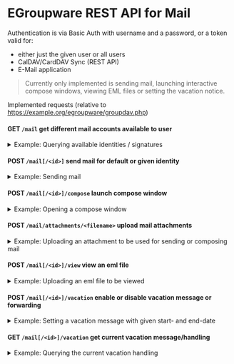# EGroupware REST API for Mail

Authentication is via Basic Auth with username and a password, or a token valid for:
- either just the given user or all users
- CalDAV/CardDAV Sync (REST API)
- E-Mail application

> Currently only implemented is sending mail, launching interactive compose windows, 
> viewing EML files or setting the vacation notice.

Implemented requests (relative to https://example.org/egroupware/groupdav.php)

#### **GET** `/mail` get different mail accounts available to user
<details>
  <summary>Example: Querying available identities / signatures</summary>

```bash
curl -i https://example.org/egroupware/groupdav.php/mail --user <user> -H 'Accept: application/json'
HTTP/1.1 200 OK
Content-Type: application/json

{
        "responses": {
"/ralf/mail/1": "Ralf Becker boulder.egroupware.org <ralf@boulder.egroupware.org>",
"/ralf/mail/52": "Ralf Becker  <sysop@testbox.egroupware.org>",
"/ralf/mail/85": "Ralf Becker  <RalfBeckerKL@gmail.com>"
        }
}
```
</details>

#### **POST** `/mail[/<id>]` send mail for default or given identity <id>
<details>
  <summary>Example: Sending mail</summary>

The content of the POST request is a JSON encoded object with following attributes
- `to`: array of strings with (RFC882) email addresses like `["info@egroupware.org", "Ralf Becker <rb@egroupware.org"]`
- `cc`: array of strings with (RFC882) email addresses (optional)
- `bcc`: array of strings with (RFC882) email addresses (optional)
- `replyto`: string with (RFC822) email address (optional)
- `subject`: string with subject
- `body`: string plain text body (optional)
- `bodyHtml`: string with html body (optional)
- `replyEml`: string returned from uploaded eml file to reply to (optional)
- `attachments`: array of strings returned from uploaded attachments (see below) or VFS path `["/mail/attachments/<token>", "/home/<user>/<filename>", ...]`
- `attachmentType`: one of the following strings (optional, default "attach")
  - "attach" send as attachment
  - "link" send as sharing link
  - "share_ro" send a readonly share using the current file content (VFS only)
  - "share_rw" send as writable share (VFS and EPL only)
- `shareExpiration`: "yyyy-mm-dd" or e.g. "+2days", default not accessed in 100 days (EPL only)
- `sharePassword`: string with password required to access share, default none (EPL only)
- `folder`: folder to store send mail, default Sent folder
- `priority`: 1: high, 3: normal (default), 5: low

```
curl -i https://example.org/egroupware/groupdav.php/mail --user <user> \
  -X POST -H 'Content-Type: application/json' \
  --data-binary '{"to":["info@egroupware.org"],"subject":"Testmail","body":"This is a test :)\n\nRegards"}'
HTTP/1.1 200 Ok
Content-Type: application/json

{
  "status": 200,
  "message": "Mail successful sent"
}
```
If you are not authenticated you will get:
```
HTTP/1.1 401 Unauthorized
WWW-Authenticate: Basic realm="EGroupware CalDAV/CardDAV/GroupDAV server"
X-WebDAV-Status: 401 Unauthorized
```
If you use a token to authenticate, SMTP must work without password, or you need an SMTP-only account!
It's probably still not possible to save a successful sent mail to the Sent folder:
```
{
    "status": 200,
    "warning": "Mail NOT saved to Sent folder, as no user password",
    "message": "Mail successful sent"
}
```
If there is an error sending the mail you will get:
```
HTTP/1.1 500 Internal Server Error
Content-Type: application/json

{"error": 500,"message":"SMTP Server not reachable"}
```
</details>

#### **POST** `/mail[/<id>]/compose` launch compose window
<details>
  <summary>Example: Opening a compose window</summary>

Parameters are identical to send mail request above, thought there are additional responses:
- compose window successful opened
```
HTTP/1.1 200 OK
Content-Type: application/json

{
    "status": 200,
    "message": "Request to open compose window sent"
}
```
- user is not online, therefore compose window can NOT be opened
```
404 Not found
Content-Type: application/json

{
    "error": 404,
    "message": "User 'ralf' (#5) is NOT online"
}
```
</details>

#### **POST** `/mail/attachments/<filename>` upload mail attachments
<details>
  <summary>Example: Uploading an attachment  to be used for sending or composing mail</summary>

The content of the POST request is the attachment, a Location header in the response gives you a URL 
to use in further requests, instead of the attachment.
  
```
curl -i https://example.org/egroupware/groupdav.php/mail/attachments/<filename> --user <user> \
    --data-binary @<file> -H 'Content-Type: <content-type-of-file>'
HTTP/1.1 201 Created
Location: https://example.org/egroupware/groupdav.php/mail/attachments/<token>

{
    "status": 201,
    "message": "Attachment stored",
    "location": "/mail/attachments/<token>"
}
```
> When using curl to upload attachments it's important to use `--data-binary`, just `-d` or `--data` is NOT sufficient!

> Use a `X-No-Location: true` header to get NO `Location: <url>` header with HTTP status `201 Created` back, but a simple `200 Ok`!
</details>

#### **POST** `/mail[/<id>]/view` view an eml file
<details>
  <summary>Example: Uploading an eml file to be viewed</summary>

The content of the POST request is the eml-file. 
It gets imported to the Drafts folder of the selected or default mail account, 
and is then viewed from there.

The user has the ability to answer or forward the message, or download attachments.

```
curl -i https://example.org/egroupware/groupdav.php/mail/view --user <user> \
    --data-binary @<eml-file> -H 'Content-Type: message/rfc822'
HTTP/1.1 200 Ok

{
    "status": 200,
    "message": "Request to open view window sent",
}
```
> You get a `404 Not Found`, if the user is NOT online, like in compose.

> When using curl to upload attachments it's important to use `--data-binary`, just `-d` or `--data` is NOT sufficient!
</details>

#### **POST** `/mail[/<id>]/vacation` enable or disable vacation message or forwarding

<details>
  <summary>Example: Setting a vacation message with given start- and end-date</summary>

The content of the POST request is a JSON encoded object with following attributes
- `status`: "on" (default, if not start/end), "off" or "by_date" (default, if start/end given)
- `start`: start-date "YYYY-mm-dd", or e.g. "+2days" (optional)
- `end`: end-date (last day of vacation) "YYYY-mm-dd" (optional)
- `text`: vacation notice to the sender (can container $$start$$ and $$end$$ placeholders)
- `modus`: "notice+store" (default) send vacation notice and store in INBOX, "notice": only send notice, "store": only store
- `forwards`: array of strings with (RFC882) email addresses (optional, default no forwarding)
- `addresses`: array of strings with (RFC882) email addresses (optional, default primary email address only)
- `days`: integer, after how many days should a sender get the vacation message again (optional, otherwise default is used)

> The `POST` request is handled like a `PATCH`, only the given attributes are replaced, use null to unset them.

```
curl -i https://example.org/egroupware/groupdav.php/mail/vacation --user <user> -X POST -H 'Content-Type: application/json' \
  --data-binary '{"text":"I'm away from $$start$$ to $$end$$, will respond when I'm back.","start":"2023-01-01","end":"2023-01-10"}'
    
HTTP/1.1 200 Ok

{
    "status": 200,
    "message": "Vacation handling stored"
}
```
</details>

#### **GET** `/mail[/<id>]/vacation` get current vacation message/handling

<details>
  <summary>Example: Querying the current vacation handling</summary>

For an explanation of the returned attributes of the returned object, see the POST request.

```
curl -i https://example.org/egroupware/groupdav.php/mail/vacation --user <user> -H 'Accept: application/json'
    
HTTP/1.1 200 Ok

{
  "start":"2023-01-01",
  "end":"2023-01-10",
  "status": "by_date",
  "modus": "notice+store",
  "text":"I'm away from $$start$$ to $$end$$, will respond when I'm back.",
  "days": 5,
  "addresses": ["me@example.org","webmaster@example.org"],
  "forwards": ["hugo.meyer@example.org","sven@example.com"]
}
```
</details>